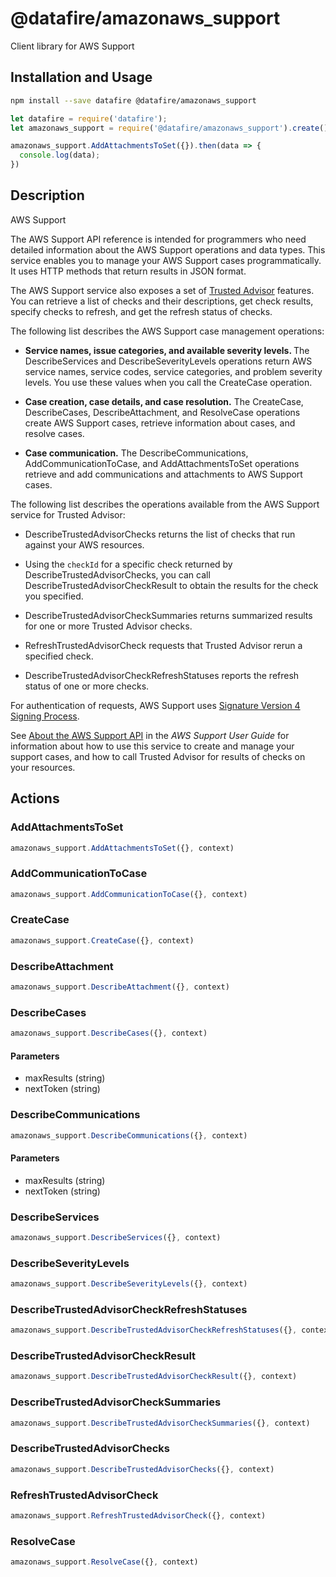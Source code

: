 # @datafire/amazonaws_support

Client library for AWS Support

## Installation and Usage
```bash
npm install --save datafire @datafire/amazonaws_support
```

```js
let datafire = require('datafire');
let amazonaws_support = require('@datafire/amazonaws_support').create();

amazonaws_support.AddAttachmentsToSet({}).then(data => {
  console.log(data);
})
```

## Description
<fullname>AWS Support</fullname> <p>The AWS Support API reference is intended for programmers who need detailed information about the AWS Support operations and data types. This service enables you to manage your AWS Support cases programmatically. It uses HTTP methods that return results in JSON format.</p> <p>The AWS Support service also exposes a set of <a href="http://aws.amazon.com/premiumsupport/trustedadvisor/">Trusted Advisor</a> features. You can retrieve a list of checks and their descriptions, get check results, specify checks to refresh, and get the refresh status of checks. </p> <p>The following list describes the AWS Support case management operations:</p> <ul> <li> <p> <b>Service names, issue categories, and available severity levels. </b>The <a>DescribeServices</a> and <a>DescribeSeverityLevels</a> operations return AWS service names, service codes, service categories, and problem severity levels. You use these values when you call the <a>CreateCase</a> operation. </p> </li> <li> <p> <b>Case creation, case details, and case resolution.</b> The <a>CreateCase</a>, <a>DescribeCases</a>, <a>DescribeAttachment</a>, and <a>ResolveCase</a> operations create AWS Support cases, retrieve information about cases, and resolve cases.</p> </li> <li> <p> <b>Case communication.</b> The <a>DescribeCommunications</a>, <a>AddCommunicationToCase</a>, and <a>AddAttachmentsToSet</a> operations retrieve and add communications and attachments to AWS Support cases. </p> </li> </ul> <p>The following list describes the operations available from the AWS Support service for Trusted Advisor:</p> <ul> <li> <p> <a>DescribeTrustedAdvisorChecks</a> returns the list of checks that run against your AWS resources.</p> </li> <li> <p>Using the <code>checkId</code> for a specific check returned by <a>DescribeTrustedAdvisorChecks</a>, you can call <a>DescribeTrustedAdvisorCheckResult</a> to obtain the results for the check you specified.</p> </li> <li> <p> <a>DescribeTrustedAdvisorCheckSummaries</a> returns summarized results for one or more Trusted Advisor checks.</p> </li> <li> <p> <a>RefreshTrustedAdvisorCheck</a> requests that Trusted Advisor rerun a specified check. </p> </li> <li> <p> <a>DescribeTrustedAdvisorCheckRefreshStatuses</a> reports the refresh status of one or more checks. </p> </li> </ul> <p>For authentication of requests, AWS Support uses <a href="http://docs.aws.amazon.com/general/latest/gr/signature-version-4.html">Signature Version 4 Signing Process</a>.</p> <p>See <a href="http://docs.aws.amazon.com/awssupport/latest/user/Welcome.html">About the AWS Support API</a> in the <i>AWS Support User Guide</i> for information about how to use this service to create and manage your support cases, and how to call Trusted Advisor for results of checks on your resources. </p>

## Actions
### AddAttachmentsToSet



```js
amazonaws_support.AddAttachmentsToSet({}, context)
```


### AddCommunicationToCase



```js
amazonaws_support.AddCommunicationToCase({}, context)
```


### CreateCase



```js
amazonaws_support.CreateCase({}, context)
```


### DescribeAttachment



```js
amazonaws_support.DescribeAttachment({}, context)
```


### DescribeCases



```js
amazonaws_support.DescribeCases({}, context)
```

#### Parameters
* maxResults (string)
* nextToken (string)

### DescribeCommunications



```js
amazonaws_support.DescribeCommunications({}, context)
```

#### Parameters
* maxResults (string)
* nextToken (string)

### DescribeServices



```js
amazonaws_support.DescribeServices({}, context)
```


### DescribeSeverityLevels



```js
amazonaws_support.DescribeSeverityLevels({}, context)
```


### DescribeTrustedAdvisorCheckRefreshStatuses



```js
amazonaws_support.DescribeTrustedAdvisorCheckRefreshStatuses({}, context)
```


### DescribeTrustedAdvisorCheckResult



```js
amazonaws_support.DescribeTrustedAdvisorCheckResult({}, context)
```


### DescribeTrustedAdvisorCheckSummaries



```js
amazonaws_support.DescribeTrustedAdvisorCheckSummaries({}, context)
```


### DescribeTrustedAdvisorChecks



```js
amazonaws_support.DescribeTrustedAdvisorChecks({}, context)
```


### RefreshTrustedAdvisorCheck



```js
amazonaws_support.RefreshTrustedAdvisorCheck({}, context)
```


### ResolveCase



```js
amazonaws_support.ResolveCase({}, context)
```



